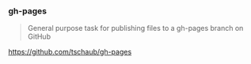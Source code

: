### gh-pages

> General purpose task for publishing files to a gh-pages branch on GitHub

https://github.com/tschaub/gh-pages